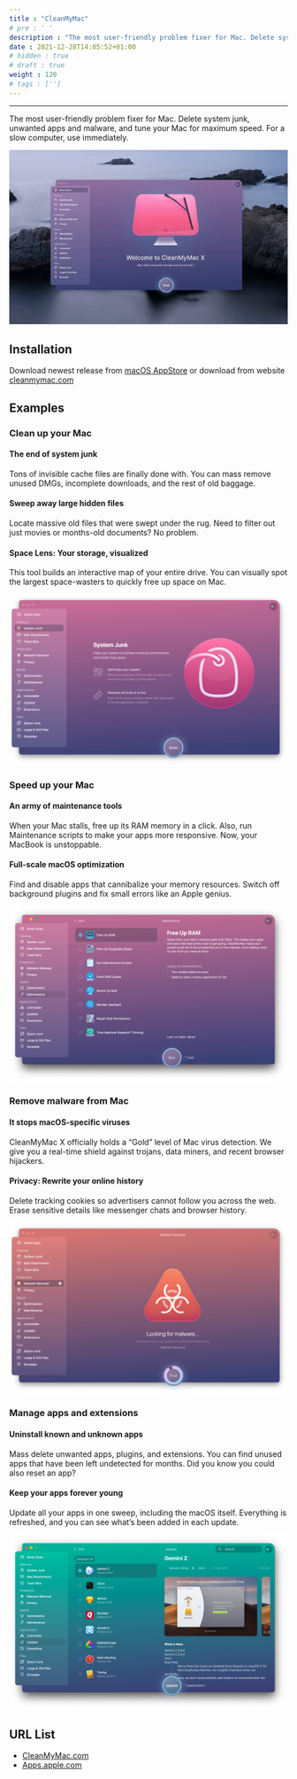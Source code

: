 ```yaml
---
title : "CleanMyMac"
# pre : ' '
description : "The most user-friendly problem fixer for Mac. Delete system junk, unwanted apps and malware, and tune your Mac for maximum speed. For a slow computer, use immediately."
date : 2021-12-28T14:05:52+01:00
# hidden : true
# draft : true
weight : 120
# tags : ['']
---
```


---

The most user-friendly problem fixer for Mac. Delete system junk, unwanted apps and malware, and tune your Mac for maximum speed. For a slow computer, use immediately.

![Example](images/overview.gif)

## Installation

Download newest release from [macOS AppStore](https://apps.apple.com/us/app/cleanmymac-x/id1339170533?l=en&mt=12) or download from website [cleanmymac.com](https://cleanmymac.com/)

## Examples

### Clean up your Mac

#### The end of system junk

Tons of invisible cache files are finally done with. You can mass remove unused DMGs, incomplete downloads, and the rest of old baggage.

#### Sweep away large hidden files

Locate massive old files that were swept under the rug.
Need to filter out just movies or months-old documents? No problem.

#### Space Lens: Your storage, visualized

This tool builds an interactive map of your entire drive. You can visually spot the largest space-wasters to quickly free up space on Mac.

![Example](images/clean-up-your-mac.png)

### Speed up your Mac

#### An army of maintenance tools

When your Mac stalls, free up its RAM memory in a click. Also, run Maintenance scripts to make your apps more responsive. Now, your MacBook is unstoppable.

#### Full-scale macOS optimization

Find and disable apps that cannibalize your memory resources. Switch off background plugins and fix small errors like an Apple genius.

![Example](images/speed-up-your-mac.png)

### Remove malware from Mac

#### It stops macOS-specific viruses

CleanMyMac X officially holds a “Gold” level of Mac virus detection. We give you a real-time shield against trojans, data miners, and recent browser hijackers.

#### Privacy: Rewrite your online history

Delete tracking cookies so advertisers cannot follow you across the web. Erase sensitive details like messenger chats and browser history.

![Example](images/malware.png)

### Manage apps and extensions

#### Uninstall known and unknown apps

Mass delete unwanted apps, plugins, and extensions. You can find unused apps that have been left undetected for months. Did you know you could also reset an app?

#### Keep your apps forever young

Update all your apps in one sweep, including the macOS itself. Everything is refreshed, and you can see what’s been added in each update.

![Example](images/manage-apps-and-extensions.png)

## URL List

- [CleanMyMac.com](https://cleanmymac.com/)
- [Apps.apple.com](https://apps.apple.com/us/app/cleanmymac-x/id1339170533?l=en&mt=12)
